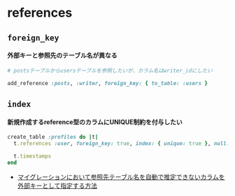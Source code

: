 # references
## `foreign_key`
#### 外部キーと参照先のテーブル名が異なる

```ruby
# postsテーブルからusersテーブルを参照したいが、カラム名はwriter_idにしたい

add_reference :posts, :writer, foreign_key: { to_table: :users }
```

## `index`
#### 新規作成するreference型のカラムにUNIQUE制約を付与したい

```ruby
create_table :profiles do |t|
  t.references :user, foreign_key: true, index: { unique: true }, null: false

  t.timestamps
end
```

- [マイグレーションにおいて参照先テーブル名を自動で推定できないカラムを外部キーとして指定する方法](https://qiita.com/kymmt90/items/03cb9366ff87db69f539)
